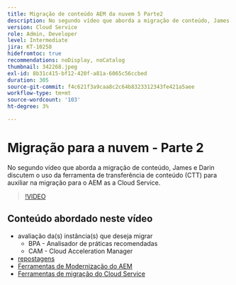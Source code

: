 ```yaml
---
title: Migração de conteúdo AEM da nuvem 5 Parte2
description: No segundo vídeo que aborda a migração de conteúdo, James e Darin discutem o uso da ferramenta de transferência de conteúdo (CTT) para auxiliar na migração para o AEM as a Cloud Service.
version: Cloud Service
role: Admin, Developer
level: Intermediate
jira: KT-10258
hidefromtoc: true
recommendations: noDisplay, noCatalog
thumbnail: 342268.jpeg
exl-id: 8b31c415-bf12-420f-a81a-6065c56ccbed
duration: 305
source-git-commit: f4c621f3a9caa8c2c64b8323312343fe421a5aee
workflow-type: tm+mt
source-wordcount: '103'
ht-degree: 3%

---
```


# Migração para a nuvem - Parte 2

No segundo vídeo que aborda a migração de conteúdo, James e Darin discutem o uso da ferramenta de transferência de conteúdo (CTT) para auxiliar na migração para o AEM as a Cloud Service.

>[!VIDEO](https://video.tv.adobe.com/v/342268?quality=12&learn=on)

## Conteúdo abordado neste vídeo

+ avaliação da(s) instância(s) que deseja migrar
   + BPA - Analisador de práticas recomendadas
   + CAM - Cloud Acceleration Manager
+ [repostagens](https://github.com/chetanmeh/oak-console-scripts/tree/master/src/main/groovy/repostats)
+ [Ferramentas de Modernização do AEM](https://opensource.adobe.com/aem-modernize-tools/)
+ [Ferramentas de migração do Cloud Service](https://github.com/adobe/aem-cloud-service-source-migration)
